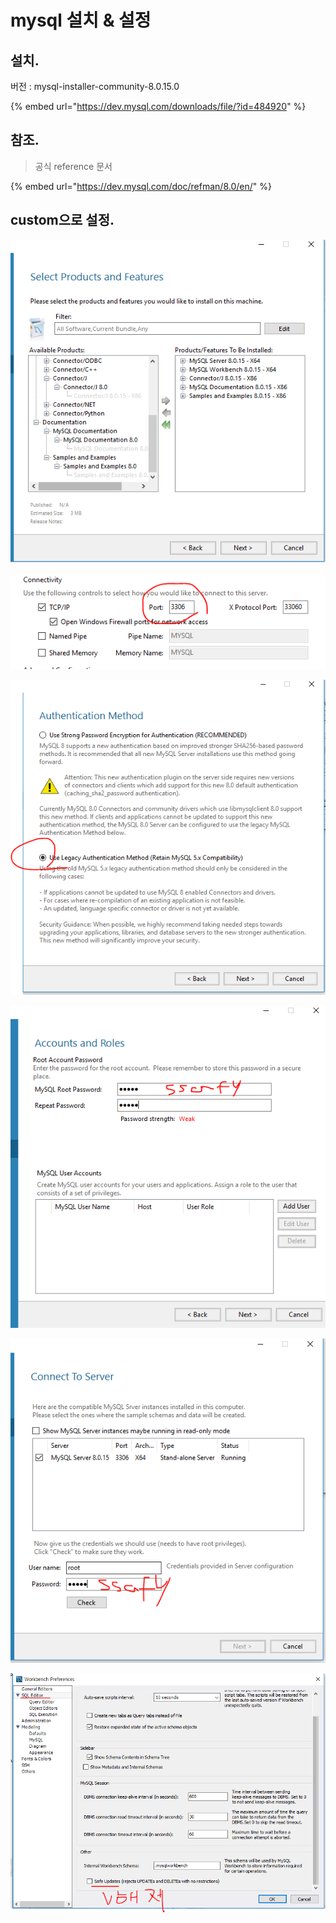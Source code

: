 # mysql 설치 & 설정

## 설치.

버전 : mysql-installer-community-8.0.15.0

{% embed url="https://dev.mysql.com/downloads/file/?id=484920" %}

## 참조.

> 공식 reference 문서

{% embed url="https://dev.mysql.com/doc/refman/8.0/en/" %}

## custom으로 설정. 

![](../.gitbook/assets/image%20%2824%29.png)

![&#xD3EC;&#xD2B8;&#xB294; &#xAE30;&#xBCF8;&#xC801;&#xC73C;&#xB85C; 3306](../.gitbook/assets/image%20%2830%29.png)

![](../.gitbook/assets/image%20%2827%29.png)

![&#xC800;&#xB294; &#xBCF4;&#xD1B5; id:ssafy pw:ssafy&#xB85C; &#xD568;](../.gitbook/assets/image%20%2822%29.png)

![](../.gitbook/assets/image%20%2836%29.png)

![&#xC5C5;&#xB370;&#xC774;&#xD2B8; &#xD574;&#xC81C;](../.gitbook/assets/image%20%286%29.png)



